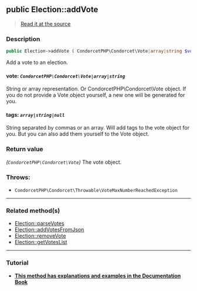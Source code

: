 ## public Election::addVote

> [Read it at the source](https://github.com/julien-boudry/Condorcet/blob/master/src/ElectionProcess/VotesProcess.php#L191)

### Description    

```php
public Election->addVote ( CondorcetPHP\Condorcet\Vote|array|string $vote [, array|string|null $tags = null] ): CondorcetPHP\Condorcet\Vote
```

Add a vote to an election.
    

#### **vote:** *`CondorcetPHP\Condorcet\Vote|array|string`*   
String or array representation. Or CondorcetPHP\Condorcet\Vote object. If you do not provide a Vote object yourself, a new one will be generated for you.    


#### **tags:** *`array|string|null`*   
String separated by commas or an array. Will add tags to the vote object for you. But you can also add them yourself to the Vote object.    


### Return value   

*(`CondorcetPHP\Condorcet\Vote`)* The vote object.



### Throws:   

* ```CondorcetPHP\Condorcet\Throwable\VoteMaxNumberReachedException``` 

---------------------------------------

### Related method(s)      

* [Election::parseVotes](/Docs/ApiReferences/Election%20Class/public%20Election--parseVotes.md)    
* [Election::addVotesFromJson](/Docs/ApiReferences/Election%20Class/public%20Election--addVotesFromJson.md)    
* [Election::removeVote](/Docs/ApiReferences/Election%20Class/public%20Election--removeVote.md)    
* [Election::getVotesList](/Docs/ApiReferences/Election%20Class/public%20Election--getVotesList.md)    

---------------------------------------

### Tutorial

* **[This method has explanations and examples in the Documentation Book](https://www.condorcet.io/3.AsPhpLibrary/5.Votes/1.AddVotes)**    
